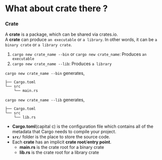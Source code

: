 # What about crate there ?

### **Crate**

A **crate** is a package, which can be shared via crates.io.  
A **crate** can produce `an executable` or `a library`. In other words, it can be `a binary crate` or `a library crate`.

1. `cargo new crate_name --bin` or `cargo new crate_name`: Produces `an executable`
2. `cargo new crate_name --lib`: Produces `a library`

`cargo new crate_name --bin` generates,

```console
├── Cargo.toml
└── src
    └── main.rs
```

`cargo new crate_name --lib` generates,

```console
├── Cargo.toml
└── src
    └── lib.rs
```

* **Cargo.toml**(capital c) is the configuration file which contains all of the metadata that Cargo needs to compile your project.
* **`src/`** folder is the place to store the source code.
* Each **crate** has an implicit **crate root**/**entry point**.
  + **main.rs** is the crate root for a binary crate
  + **lib.rs** is the crate root for a library crate